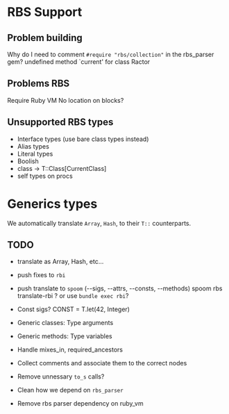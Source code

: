 # RBS Support

## Problem building

Why do I need to comment `#require "rbs/collection"` in the rbs_parser gem?
    undefined method `current' for class Ractor


## Problems RBS

Require Ruby VM
No location on blocks?

## Unsupported RBS types

* Interface types (use bare class types instead)
* Alias types
* Literal types
* Boolish
* class -> T::Class[CurrentClass]
* self types on procs

# Generics types

We automatically translate `Array`, `Hash`, to their `T::` counterparts.


## TODO

* translate as Array, Hash, etc...
* push fixes to `rbi`
* push translate to `spoom` (--sigs, --attrs, --consts, --methods)
    spoom rbs translate-rbi ? or use `bundle exec rbi`?

* Const sigs? CONST = T.let(42, Integer)
* Generic classes: Type arguments
* Generic methods: Type variables
* Handle mixes_in, required_ancestors

* Collect comments and associate them to the correct nodes
* Remove unnessary `to_s` calls?
* Clean how we depend on `rbs_parser`
* Remove rbs parser dependency on ruby_vm

